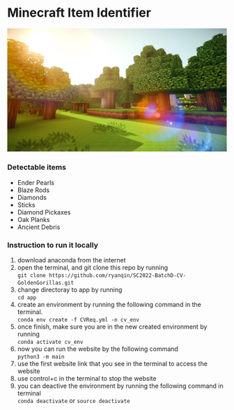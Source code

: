 # Minecraft Item Identifier
![background image](bg_minecraft.jpeg)
### Detectable items
  * Ender Pearls
  * Blaze Rods
  * Diamonds
  * Sticks
  * Diamond Pickaxes
  * Oak Planks
  * Ancient Debris

### Instruction to run it locally
1. download anaconda from the internet
2. open the terminal, and git clone this repo by running \
`git clone https://github.com/ryanqin/SC2022-BatchD-CV-GoldenGorillas.git`
3. change directoray to app by running \
`cd app`
4. create an environment by running the following command in the terminal. \
`conda env create -f CVReq.yml -n cv_env`
5. once finish, make sure you are in the new created environment by running \
`conda activate cv_env`
6. now you can run the website by the following command \
`python3 -m main`
7. use the first website link that you see in the terminal to access the website
8. use control+c in the terminal to stop the website
9. you can deactive the environment by running the following command in terminal \
`conda deactivate` or `source deactivate`
